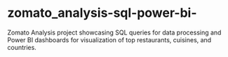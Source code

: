 # zomato_analysis-sql-power-bi-
Zomato Analysis project showcasing SQL queries for data processing and Power BI dashboards for visualization of top restaurants, cuisines, and countries.
